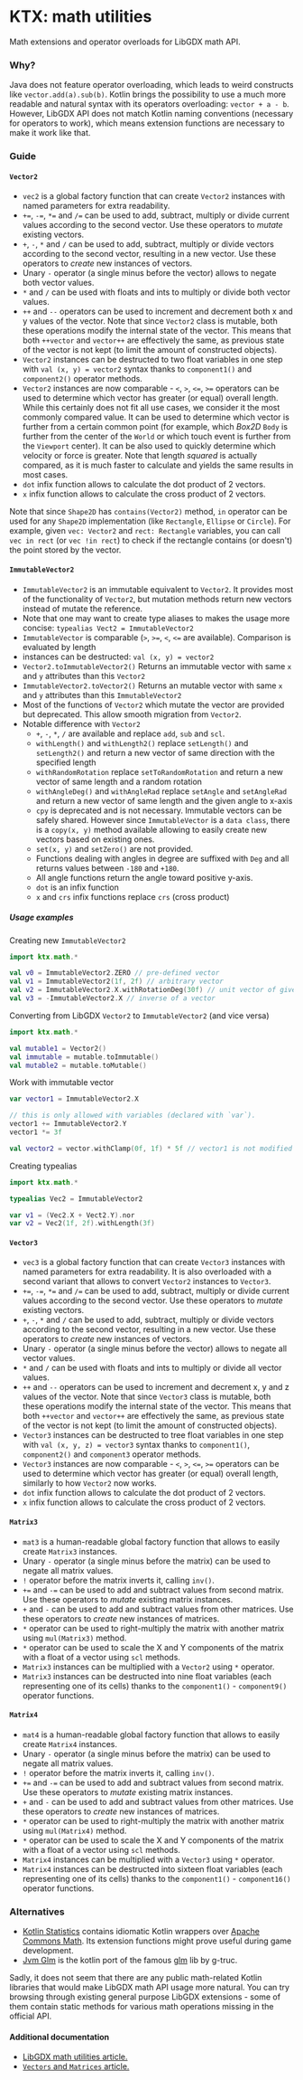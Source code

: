 # KTX: math utilities

Math extensions and operator overloads for LibGDX math API.

### Why?

Java does not feature operator overloading, which leads to weird constructs like `vector.add(a).sub(b)`. Kotlin brings
the possibility to use a much more readable and natural syntax with its operators overloading: `vector + a - b`. However,
LibGDX API does not match Kotlin naming conventions (necessary for operators to work), which means extension functions
are necessary to make it work like that.

### Guide

#### `Vector2`

- `vec2` is a global factory function that can create `Vector2` instances with named parameters for extra readability.
- `+=`, `-=`, `*=` and `/=` can be used to add, subtract, multiply or divide current values according to the second
vector. Use these operators to _mutate_ existing vectors.
- `+`, `-`, `*` and `/` can be used to add, subtract, multiply or divide vectors according to the second vector, resulting
in a new vector. Use these operators to _create_ new instances of vectors.
- Unary `-` operator (a single minus before the vector) allows to negate both vector values.
- `*` and `/` can be used with floats and ints to multiply or divide both vector values.
- `++` and `--` operators can be used to increment and decrement both x and y values of the vector. Note that since
`Vector2` class is mutable, both these operations modify the internal state of the vector. This means that both `++vector`
and `vector++` are effectively the same, as previous state of the vector is not kept (to limit the amount of constructed
objects).
- `Vector2` instances can be destructed to two float variables in one step with `val (x, y) = vector2` syntax thanks to
`component1()` and `component2()` operator methods.
- `Vector2` instances are now comparable - `<`, `>`, `<=`, `>=` operators can be used to determine which vector has greater
(or equal) overall length. While this certainly does not fit all use cases, we consider it the most commonly compared
value. It can be used to determine which vector is further from a certain common point (for example, which *Box2D* `Body`
is further from the center of the `World` or which touch event is further from the `Viewport` center). It can be also
used to quickly determine which velocity or force is greater. Note that length *squared* is actually compared, as it is
much faster to calculate and yields the same results in most cases.
- `dot` infix function allows to calculate the dot product of 2 vectors.
- `x` infix function allows to calculate the cross product of 2 vectors.

Note that since `Shape2D` has `contains(Vector2)` method, `in` operator can be used for any `Shape2D` implementation
(like `Rectangle`, `Ellipse` or `Circle`). For example, given `vec: Vector2` and `rect: Rectangle` variables, you can
call `vec in rect` (or `vec !in rect`) to check if the rectangle contains (or doesn't) the point stored by the vector.

#### `ImmutableVector2`
- `ImmutableVector2` is an immutable equivalent to `Vector2`. It provides most of the functionality of `Vector2`, but
mutation methods return new vectors instead of mutate the reference.
- Note that one may want to create type aliases to makes the usage more concise: `typealias Vect2 = ImmutableVector2`
- `ImmutableVector` is comparable (`>`, `>=`, `<`, `<=` are available). Comparison is evaluated by length
- instances can be destructed: `val (x, y) = vector2`
- `Vector2.toImmutableVector2()` Returns an immutable vector with same `x` and `y` attributes than this `Vector2`
- `ImmutableVector2.toVector2()` Returns an mutable vector with same `x` and `y` attributes than this `ImmutableVector2`
- Most of the functions of `Vector2` which mutate the vector are provided but deprecated. This allow smooth migration from
`Vector2`. 
- Notable difference with `Vector2`
  - `+`, `-`, `*`, `/` are available and replace `add`, `sub` and `scl`.
  - `withLength()` and `withLength2()` replace `setLength()` and `setLength2()` and return a new vector of same direction
  with the specified length
  - `withRandomRotation` replace `setToRandomRotation` and return a new vector of same length and a random rotation
  - `withAngleDeg()` and `withAngleRad` replace `setAngle` and `setAngleRad` and return a new vector of same length and
  the given angle to x-axis
  - `cpy` is deprecated and is not necessary. Immutable vectors can be safely shared. However since `ImmutableVector` is
  a `data class`, there is a `copy(x, y)` method available allowing to easily create new vectors based on existing ones. 
  - `set(x, y)` and `setZero()` are not provided.   
  - Functions dealing with angles in degree are suffixed with `Deg` and all returns values between `-180` and `+180`.
  - All angle functions return the angle toward positive y-axis.
  - `dot` is an infix function
  - `x` and `crs` infix functions replace `crs` (cross product)
  
##### Usage examples
Creating new `ImmutableVector2`
```kotlin
import ktx.math.*

val v0 = ImmutableVector2.ZERO // pre-defined vector
val v1 = ImmutableVector2(1f, 2f) // arbitrary vector
val v2 = ImmutableVector2.X.withRotationDeg(30f) // unit vector of given angle
val v3 = -ImmutableVector2.X // inverse of a vector
```

Converting from LibGDX `Vector2` to `ImmutableVector2` (and vice versa)
```kotlin
import ktx.math.*

val mutable1 = Vector2()
val immutable = mutable.toImmutable()
val mutable2 = mutable.toMutable()
```

Work with immutable vector
```kotlin
var vector1 = ImmutableVector2.X

// this is only allowed with variables (declared with `var`).
vector1 += ImmutableVector2.Y
vector1 *= 3f

val vector2 = vector.withClamp(0f, 1f) * 5f // vector1 is not modified
``` 

Creating typealias
```kotlin
import ktx.math.*

typealias Vec2 = ImmutableVector2

var v1 = (Vec2.X + Vect2.Y).nor
var v2 = Vec2(1f, 2f).withLength(3f)
```

#### `Vector3`

- `vec3` is a global factory function that can create `Vector3` instances with named parameters for extra readability.
It is also overloaded with a second variant that allows to convert `Vector2` instances to `Vector3`.
- `+=`, `-=`, `*=` and `/=` can be used to add, subtract, multiply or divide current values according to the second
vector. Use these operators to _mutate_ existing vectors.
- `+`, `-`, `*` and `/` can be used to add, subtract, multiply or divide vectors according to the second
vector, resulting in a new vector. Use these operators to _create_ new instances of vectors.
- Unary `-` operator (a single minus before the vector) allows to negate all vector values.
- `*` and `/` can be used with floats and ints to multiply or divide all vector values.
- `++` and `--` operators can be used to increment and decrement x, y and z values of the vector. Note that since
`Vector3` class is mutable, both these operations modify the internal state of the vector. This means that both `++vector`
and `vector++` are effectively the same, as previous state of the vector is not kept (to limit the amount of constructed
objects).
- `Vector3` instances can be destructed to tree float variables in one step with `val (x, y, z) = vector3` syntax thanks
to `component1()`, `component2()` and `component3` operator methods.
- `Vector3` instances are now comparable - `<`, `>`, `<=`, `>=` operators can be used to determine which vector has greater
(or equal) overall length, similarly to how `Vector2` now works.
- `dot` infix function allows to calculate the dot product of 2 vectors.
- `x` infix function allows to calculate the cross product of 2 vectors.

#### `Matrix3`

- `mat3` is a human-readable global factory function that allows to easily create `Matrix3` instances.
- Unary `-` operator (a single minus before the matrix) can be used to negate all matrix values.
- `!` operator before the matrix inverts it, calling `inv()`.
- `+=` and `-=` can be used to add and subtract values from second matrix. Use these operators to _mutate_
existing matrix instances.
- `+` and `-` can be used to add and subtract values from other matrices. Use these operators to _create_
new instances of matrices.
- `*` operator can be used to right-multiply the matrix with another matrix using `mul(Matrix3)` method.
- `*` operator can be used to scale the X and Y components of the matrix with a float of a vector using `scl` methods.
- `Matrix3` instances can be multiplied with a `Vector2` using `*` operator.
- `Matrix3` instances can be destructed into nine float variables (each representing one of its cells) thanks to the
`component1()` - `component9()` operator functions.

#### `Matrix4`

- `mat4` is a human-readable global factory function that allows to easily create `Matrix4` instances.
- Unary `-` operator (a single minus before the matrix) can be used to negate all matrix values.
- `!` operator before the matrix inverts it, calling `inv()`.
- `+=` and `-=` can be used to add and subtract values from second matrix. Use these operators to _mutate_
existing matrix instances.
- `+` and `-` can be used to add and subtract values from other matrices. Use these operators to _create_
new instances of matrices.
- `*` operator can be used to right-multiply the matrix with another matrix using `mul(Matrix4)` method.
- `*` operator can be used to scale the X and Y components of the matrix with a float of a vector using `scl` methods.
- `Matrix4` instances can be multiplied with a `Vector3` using `*` operator.
- `Matrix4` instances can be destructed into sixteen float variables (each representing one of its cells) thanks to the
`component1()` - `component16()` operator functions.

### Alternatives

- [Kotlin Statistics](https://github.com/thomasnield/kotlin-statistics) contains idiomatic Kotlin wrappers over
[Apache Commons Math](http://commons.apache.org/proper/commons-math/userguide/stat.html). Its extension functions might
prove useful during game development.
- [Jvm Glm](https://github.com/kotlin-graphics/glm) is the kotlin port of the famous [glm](https://github.com/g-truc/glm) lib by g-truc.

Sadly, it does not seem that there are any public math-related Kotlin libraries that would make LibGDX math API usage more
natural. You can try browsing through existing general purpose LibGDX extensions - some of them contain static methods
for various math operations missing in the official API.

#### Additional documentation

- [LibGDX math utilities article.](https://github.com/libgdx/libgdx/wiki/Math-utilities)
- [`Vectors` and `Matrices` article.](https://github.com/libgdx/libgdx/wiki/Vectors%2C-matrices%2C-quaternions)
